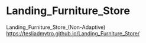 # Landing_Furniture_Store
Landing_Furniture_Store_(Non-Adaptive)
https://tesliadmytro.github.io/Landing_Furniture_Store/
